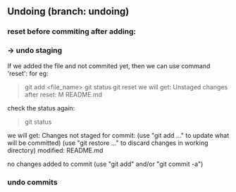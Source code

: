 ## Undoing (branch: undoing)
### reset before commiting after adding:
### -> undo staging
If we added the file and not commited yet, then we can use command 'reset':
for eg:
> git add <file_name>
> git status
> git reset
we will get:
    Unstaged changes after reset:
    M       README.md

check the status again:
> git status

we will get:
    Changes not staged for commit:
    (use "git add <file>..." to update what will be committed)
    (use "git restore <file>..." to discard changes in working directory)
        modified:   README.md

no changes added to commit (use "git add" and/or "git commit -a")


### undo commits

